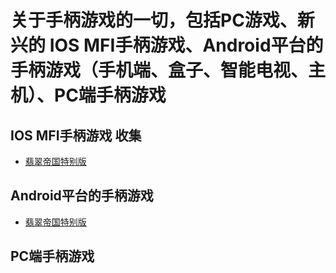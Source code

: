 # 关于手柄游戏的一切，包括PC游戏、新兴的 IOS MFI手柄游戏、Android平台的手柄游戏（手机端、盒子、智能电视、主机）、PC端手柄游戏
## IOS MFI手柄游戏 收集
 - [翡翠帝国特别版](https://itunes.apple.com/cn/app/jade-empire-special-edition/id1108475553?mt=8)
## Android平台的手柄游戏
 - [翡翠帝国特别版](http://android.d.cn/game/75902.html)
## PC端手柄游戏

